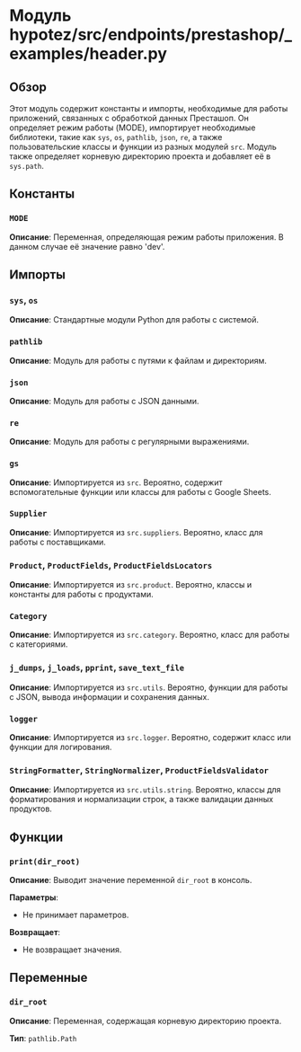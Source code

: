 # Модуль hypotez/src/endpoints/prestashop/_examples/header.py

## Обзор

Этот модуль содержит константы и импорты, необходимые для работы приложений, связанных с обработкой данных Престашоп. Он определяет режим работы (MODE), импортирует необходимые библиотеки, такие как `sys`, `os`, `pathlib`, `json`, `re`, а также пользовательские классы и функции из разных модулей `src`.  Модуль также определяет корневую директорию проекта и добавляет её в `sys.path`.

## Константы

### `MODE`

**Описание**:  Переменная, определяющая режим работы приложения. В данном случае её значение равно 'dev'.

## Импорты

### `sys`, `os`

**Описание**: Стандартные модули Python для работы с системой.

### `pathlib`

**Описание**: Модуль для работы с путями к файлам и директориям.

### `json`

**Описание**: Модуль для работы с JSON данными.

### `re`

**Описание**: Модуль для работы с регулярными выражениями.


### `gs`

**Описание**: Импортируется из `src`. Вероятно, содержит вспомогательные функции или классы для работы с Google Sheets.

### `Supplier`

**Описание**: Импортируется из `src.suppliers`. Вероятно, класс для работы с поставщиками.

### `Product`, `ProductFields`, `ProductFieldsLocators`

**Описание**: Импортируется из `src.product`. Вероятно, классы и константы для работы с продуктами.

### `Category`

**Описание**: Импортируется из `src.category`. Вероятно, класс для работы с категориями.

### `j_dumps`, `j_loads`, `pprint`, `save_text_file`

**Описание**: Импортируется из `src.utils`. Вероятно, функции для работы с JSON, вывода информации и сохранения данных.

### `logger`

**Описание**: Импортируется из `src.logger`. Вероятно, содержит класс или функции для логирования.

### `StringFormatter`, `StringNormalizer`, `ProductFieldsValidator`

**Описание**: Импортируется из `src.utils.string`. Вероятно, классы для форматирования и нормализации строк, а также валидации данных продуктов.

## Функции

### `print(dir_root)`

**Описание**: Выводит значение переменной `dir_root` в консоль.

**Параметры**:
- Не принимает параметров.

**Возвращает**:
- Не возвращает значения.


## Переменные

### `dir_root`

**Описание**: Переменная, содержащая корневую директорию проекта.

**Тип**: `pathlib.Path`